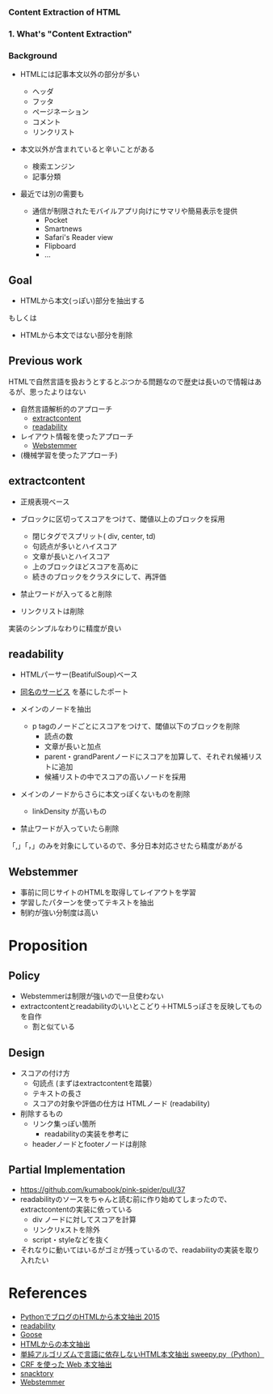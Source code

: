 ### Content Extraction of HTML



### 1. What's "Content Extraction"



### Background

- HTMLには記事本文以外の部分が多い
  - ヘッダ
  - フッタ
  - ページネーション
  - コメント
  - リンクリスト


- 本文以外が含まれていると辛いことがある
  - 検索エンジン
  - 記事分類
- 最近では別の需要も
  - 通信が制限されたモバイルアプリ向けにサマリや簡易表示を提供
    - Pocket
    - Smartnews
    - Safari's Reader view
    - Flipboard
    - ...



## Goal

- HTMLから本文(っぽい)部分を抽出する

もしくは

- HTMLから本文ではない部分を削除



## Previous work

HTMLで自然言語を扱おうとするとぶつかる問題なので歴史は長いので情報はあるが、思ったよりはない

- 自然言語解析的のアプローチ
  - [extractcontent](https://github.com/mono0x/extractcontent)
  - [readability](https://github.com/masukomi/ar90-readability)
- レイアウト情報を使ったアプローチ
  - [Webstemmer](http://www.unixuser.org/~euske/python/webstemmer/index-j.html)
- (機械学習を使ったアプローチ)



## extractcontent

- 正規表現ベース
- ブロックに区切ってスコアをつけて、閾値以上のブロックを採用
  - 閉じタグでスプリット( div, center, td)
  - 句読点が多いとハイスコア
  - 文章が長いとハイスコア
  - 上のブロックほどスコアを高めに
  - 続きのブロックをクラスタにして、再評価


- 禁止ワードが入ってると削除
- リンクリストは削除

実装のシンプルなわりに精度が良い



## readability

- HTMLパーサー(BeatifulSoup)ベース
- [同名のサービス](https://en.wikipedia.org/wiki/Readability_%28service%29) を基にしたポート

- メインのノードを抽出
  - p tagのノードごとにスコアをつけて、閾値以下のブロックを削除
    - 読点の数
    - 文章が長いと加点
    - parent・grandParentノードにスコアを加算して、それぞれ候補リストに追加
    - 候補リストの中でスコアの高いノードを採用
- メインのノードからさらに本文っぽくないものを削除
  - linkDensity が高いもの


- 禁止ワードが入っていたら削除

「,」「，」のみを対象にしているので、多分日本対応させたら精度があがる



## Webstemmer

- 事前に同じサイトのHTMLを取得してレイアウトを学習
- 学習したパターンを使ってテキストを抽出
- 制約が強い分制度は高い



# Proposition



## Policy

- Webstemmerは制限が強いので一旦使わない
- extractcontentとreadabilityのいいとこどり＋HTML5っぽさを反映してものを自作
  - 割と似ている



## Design

- スコアの付け方
  - 句読点 (まずはextractcontentを踏襲）
  - テキストの長さ
  - スコアの対象や評価の仕方は HTMLノード (readability)
- 削除するもの
  - リンク集っぽい箇所
    - readabilityの実装を参考に
  - headerノードとfooterノードは削除



## Partial Implementation

- https://github.com/kumabook/pink-spider/pull/37
- readabilityのソースをちゃんと読む前に作り始めてしまったので、extractcontentの実装に依っている
  - div ノードに対してスコアを計算
  - リンクリxストを除外
  - script・styleなどを抜く
- それなりに動いてはいるがゴミが残っているので、readabilityの実装を取り入れたい



# References

- [PythonでブログのHTMLから本文抽出 2015](http://orangain.hatenablog.com/entry/content-extraction-from-html-in-python)
- [readability](https://github.com/kingwkb/readability)
- [Goose](http://jimplush.com/blog/goose)
- [HTMLからの本文抽出](https://www.slideshare.net/oarat/html-56830187)
- [単純アルゴリズムで言語に依存しないHTML本文抽出 sweepy.py（Python）](https://nktmemo.wordpress.com/2014/02/16/%E5%8D%98%E7%B4%94%E3%82%A2%E3%83%AB%E3%82%B4%E3%83%AA%E3%82%BA%E3%83%A0%E3%81%A7%E8%A8%80%E8%AA%9E%E3%81%AB%E4%BE%9D%E5%AD%98%E3%81%97%E3%81%AA%E3%81%84html%E6%9C%AC%E6%96%87%E6%8A%BD%E5%87%BA-sweepy/)
- [CRF を使った Web 本文抽出](https://www.slideshare.net/shuyo/crf-web)
- [snacktory](https://github.com/karussell/snacktory)
- [Webstemmer](http://www.unixuser.org/~euske/python/webstemmer/index-j.html)
